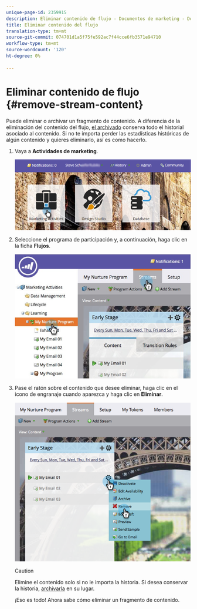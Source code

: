 ```yaml
---
unique-page-id: 2359915
description: Eliminar contenido de flujo - Documentos de marketing - Documentación del producto
title: Eliminar contenido del flujo
translation-type: tm+mt
source-git-commit: 074701d1a5f75fe592ac7f44cce6fb3571e94710
workflow-type: tm+mt
source-wordcount: '120'
ht-degree: 0%

---
```



# Eliminar contenido de flujo {#remove-stream-content}

Puede eliminar o archivar un fragmento de contenido. A diferencia de la eliminación del contenido del flujo, [el archivado](/help/marketo/product-docs/email-marketing/drip-nurturing/using-stream-content/archive-and-unarchive-stream-content.md) conserva todo el historial asociado al contenido. Si no te importa perder las estadísticas históricas de algún contenido y quieres eliminarlo, así es como hacerlo.

1. Vaya a **Actividades de marketing**.

   ![](assets/login-marketing-activities-1.png)

1. Seleccione el programa de participación y, a continuación, haga clic en la ficha **Flujos**.

   ![](assets/cloneasteam-3.jpg)

1. Pase el ratón sobre el contenido que desee eliminar, haga clic en el icono de engranaje cuando aparezca y haga clic en **Eliminar**.

   ![](assets/image2014-9-15-17-3a38-3a15.png)

   >[!CAUTION]
   >
   >Elimine el contenido solo si no le importa la historia. Si desea conservar la historia, [archivarla](/help/marketo/product-docs/email-marketing/drip-nurturing/using-stream-content/archive-and-unarchive-stream-content.md) en su lugar.

   ¡Eso es todo! Ahora sabe cómo eliminar un fragmento de contenido.
